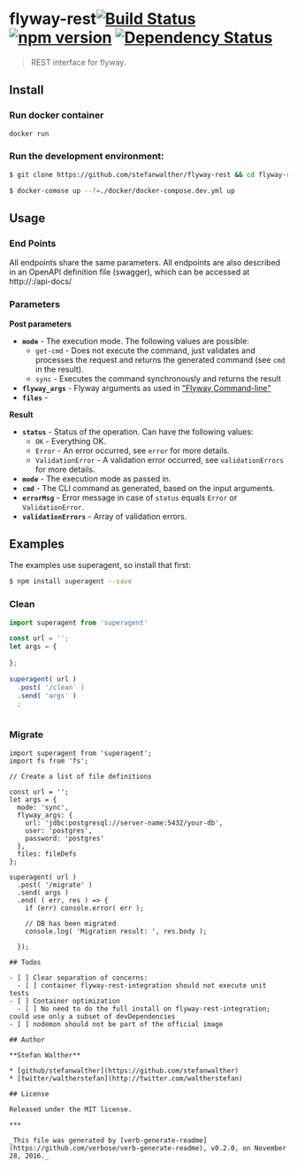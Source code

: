 # flyway-rest[![Build Status](https://travis-ci.org/stefanwalther/flyway-rest.svg?branch=master)](https://travis-ci.org/stefanwalther/flyway-rest) [![npm version](https://badge.fury.io/js/flyway-rest.svg)](https://www.npmjs.com/package/flyway-rest) [![Dependency Status](https://david-dm.org/stefanwalther/flyway-rest.svg)](https://david-dm.org/stefanwalther/flyway-rest)

> REST interface for flyway.

## Install

### Run docker container

```sh
docker run
```

### Run the development environment:

```sh
$ git clone https://github.com/stefanwalther/flyway-rest && cd flyway-rest

$ docker-comose up --f=./docker/docker-compose.dev.yml up
```

## Usage

### End Points

<!-- see https://github.com/pando85/cherrymusic/blob/devel-django/docs/api/v1/index.md -->

All endpoints share the same parameters.
All endpoints are also described in an OpenAPI definition file (swagger), which can be accessed at http://<server-name>:<port>/api-docs/

### Parameters

**Post parameters**

* **`mode`** - The execution mode. The following values are possible:
  - `get-cmd` - Does not execute the command, just validates and processes the request and returns the generated command (see `cmd` in the result).
  - `sync` - Executes the command synchronously and returns the result
* **`flyway_args`** - Flyway arguments as used in ["Flyway Command-line"](https://flywaydb.org/documentation/commandline/)
* **`files`** -

**Result**

* **`status`** - Status of the operation. Can have the following values:
  - `OK` - Everything OK.
  - `Error` - An error occurred, see `error` for more details.
  - `ValidationError` - A validation error occurred, see `validationErrors` for more details.
* **`mode`** - The execution mode as passed in.
* **`cmd`** - The CLI command as generated, based on the input arguments.
* **`errorMsg`** - Error message in case of `status` equals `Error` or `ValidationError`.
* **`validationErrors`** - Array of validation errors.

## Examples

The examples use superagent, so install that first:

```sh
$ npm install superagent --save
```

### Clean

```js
import superagent from 'superagent'

const url = '';
let args = {
  
};

superagent( url )
  .post( '/clean` )
  .send( 'args' )
  ;
  
```

### Migrate

```
import superagent from 'superagent';
import fs from 'fs';

// Create a list of file definitions

const url = '';
let args = {
  mode: 'sync',
  flyway_args: {
    url: 'jdbc:postgresql://server-name:5432/your-db',
    user: 'postgres',
    password: 'postgres'
  },
  files: fileDefs
};

superagent( url )
  .post( '/migrate' )
  .send( args )
  .end( ( err, res ) => {
    if (err) console.error( err );
    
    // DB has been migrated    
    console.log( 'Migration result: ', res.body );
    
  });

## Todos

- [ ] Clear separation of concerns:
  - [ ] container flyway-rest-integration should not execute unit tests
- [ ] Container optimization
  - [ ] No need to do the full install on flyway-rest-integration; could use only a subset of devDependencies
- [ ] nodemon should not be part of the official image

## Author

**Stefan Walther**

* [github/stefanwalther](https://github.com/stefanwalther)
* [twitter/waltherstefan](http://twitter.com/waltherstefan)

## License

Released under the MIT license.

***

_This file was generated by [verb-generate-readme](https://github.com/verbose/verb-generate-readme), v0.2.0, on November 28, 2016._
```